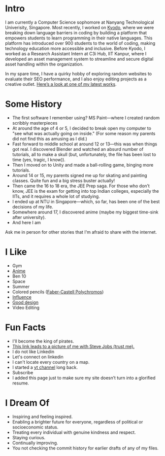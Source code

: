 # Intro

I am currently a Computer Science sophomore at Nanyang Technological Univerisity, Singapore. Most recently, I worked on [Kyodo](https://www.kyodo.co.in/), where we were breaking down language barriers in coding by building a platform that empowers students to learn programming in their native languages. This platform has introduced over 900 students to the world of coding, making technology education more accessible and inclusive. Before Kyodo, I worked as a Research Assistant Intern at C3i Hub, IIT Kanpur, where I developed an asset management system to streamline and secure digital asset handling within the organization.

In my spare time, I have a quirky hobby of exploring random websites to evaluate their SEO performance, and I also enjoy editing projects as a creative outlet. [Here’s a look at one of my latest works](https://www.instagram.com/reel/DAvSByUyJrc/?igsh=OXFuMnc5ZW5sYXk0).

# Some History

- The first software I remember using? MS Paint—where I created random scribbly masterpieces
- At around the age of 4 or 5, I decided to break open my computer to "see what was actually going on inside." (For some reason my parents did not find this as amusing as I did.)
- Fast forward to middle school at around 12 or 13—this was when things got real. I discovered Blender and watched an absurd number of tutorials, all to make a skull (but, unfortunately, the file has been lost to time (yes, tragic, I know)).
- Then I moved on to Unity and made a ball-rolling game, binging more tutorials.
- Around 14 or 15, my parents signed me up for skating and painting classes. Quite fun and a big stress buster actually!
- Then came the 16 to 18 era, the JEE Prep saga. For those who don’t know, JEE is the exam for getting into top Indian colleges, especially the IITs, and it requires a whole lot of studying.
- I ended up at NTU in Singapore—which, so far, has been one of the best decisions of my life.
- Somewhere around 17, I discovered anime (maybe my biggest time-sink after university).
- And here I am

Ask me in person for other stories that I'm afraid to share with the internet.

# I Like

- Gym
- [Anime](https://www.imdb.com/title/tt0388629/)
- Ben 10
- Space
- Summer
- Colored pencils ([Faber-Castell Polychromos](https://www.faber-castell.com/products/art-and-graphic/polychromos))
- [Influence](https://www.goodreads.com/book/show/28815.Influence)
- [Good design](https://ahaskar04.github.io/ahaskar)
- Video Editing

<!-- # Travel / Geography

- I am originally from Buffalo, New York. I have since lived in Palo Alto, Mountain View, San Francisco, Seattle, and New York City.
- I've been to approximately 50 countries, some of which I have forgotten, many of which I would like to revisit.
- In 2016, I visited Canada, Ethiopia, Austria, Germany, Belgium, Ireland, Northern Ireland, Italy, Romania, Sweden, Norway, Svalbard, Panama, Costa Rica, Uganda, Japan, and the UAE, mostly in that order.
- In 2017, I visited Canada, Japan, Denmark, Germany, Sweden, Estonia, Russia, the Netherlands, Belgium, the U.K., Spain, Iceland, France, Switzerland, Ethiopia, and Luxembourg.
- In 2018, I visited Canada, France, Italy, Israel, and the U.K.
- In 2019, I visited Canada, England, France, and Switzerland.
- In 2020, I traveled barely 20 blocks. I stayed in New York and remodeled an apartment.
- In 2021, I continued remodeling an apartment.
- In 2022, I switched jobs and visited the UK, France, Greece, Belgium, Luxembourg, Germany, and Kenya.
- In 2023, I visited France, the UK, Ireland, and Rwanda.
- I am an Oregon Trail II enthusiast. -->

# Fun Facts

- I'll become the king of pirates.
- [This link leads to a picture of me with Steve Jobs (trust me).](https://www.youtube.com/watch?v=zL19uMsnpSU)
- I do not like Linkedin
- Let's connect on linkedin
- I can't locate every country on a map.
- I started a [yt channel](https://www.youtube.com/channel/UCYoilWYzAZgjvRq13T4lL1Q) long back.
- Subscribe
- I added this page just to make sure my site doesn’t turn into a glorified resume.

# I Dream Of

- Inspiring and feeling inspired.
- Enabling a brighter future for everyone, regardless of political or socioeconomic status.
- Treating every individual with genuine kindness and respect.
- Staying curious.
- Continually improving.
- You not checking the commit history for earlier drafts of any of my files.

<!-- # Websites from People I Admire

- [Alex Peysakhovich](http://alexpeys.github.io/)
- [Chris Lengerich](http://www.chrislengerich.com/)
- [Chris Saad](https://www.chrissaad.com/)
- [Duncan Tomlin](http://duncantomlin.com/)
- [Ed Kearney](https://edkearney.com/)
- [Hawley Moore](http://hawleymoore.com/)
- [Holman Gao](https://golmansax.com/)
- [Ian Webster](http://ianww.com/)
- [Johanna Flato](https://www.johannaflato.com/)
- [Judy Mou](http://www.judymou.com/)
- [Judy Suh](https://www.judysuh.com/)
- [Kristina Monakhova](https://kristinamonakhova.com/)
- [Noah Trueblood](http://notrueblood.com/)
- [Ruoxi Wang](http://ruoxiw.com/)
- [Tom Sachs](https://www.tomsachs.org/)
- [Will Holley](https://willholley.com/)

If we are friends and you feel like you belong on this list, you're probably right. -->
